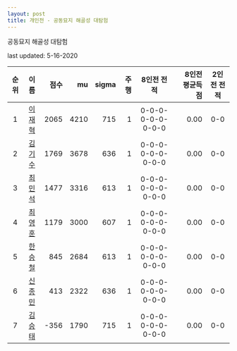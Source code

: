 ```yaml
---
layout: post
title: 개인전 - 공동묘지 해골성 대탐험
---
```


공동묘지 해골성 대탐험

last updated: 5-16-2020

| 순위 | 이름 | 점수 | mu | sigma | 주행 | 8인전 전적 | 8인전 평균득점 | 2인전 전적 |
|:---:|:---:|---:|---:|---:|---:|:---:|---:|:---:|
| 1 | [이재혁](../ijaehyeok) | 2065 | 4210 | 715 | 1 | 0-0-0-0-0-0-0-0-0 | 0.00 | 0-0 |
| 2 | [김기수](../gimgisu) | 1769 | 3678 | 636 | 1 | 0-0-0-0-0-0-0-0-0 | 0.00 | 0-0 |
| 3 | [최민석](../choiminseok) | 1477 | 3316 | 613 | 1 | 0-0-0-0-0-0-0-0-0 | 0.00 | 0-0 |
| 4 | [최영훈](../choiyeonghun) | 1179 | 3000 | 607 | 1 | 0-0-0-0-0-0-0-0-0 | 0.00 | 0-0 |
| 5 | [한승철](../hanseungcheol) | 845 | 2684 | 613 | 1 | 0-0-0-0-0-0-0-0-0 | 0.00 | 0-0 |
| 6 | [신종민](../shinjongmin) | 413 | 2322 | 636 | 1 | 0-0-0-0-0-0-0-0-0 | 0.00 | 0-0 |
| 7 | [김승태](../gimseungtae) | -356 | 1790 | 715 | 1 | 0-0-0-0-0-0-0-0-0 | 0.00 | 0-0 |

